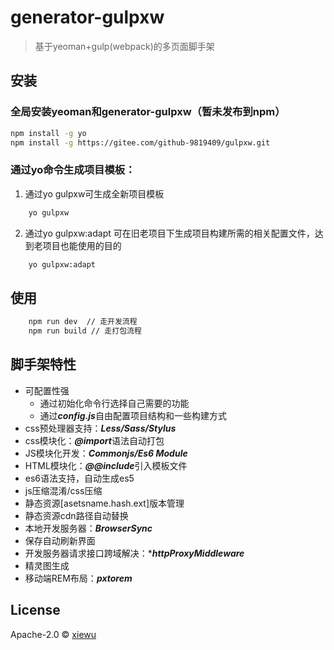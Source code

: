 # generator-gulpxw
> 基于yeoman+gulp(webpack)的多页面脚手架

## 安装

### 全局安装yeoman和generator-gulpxw（暂未发布到npm）

```bash
npm install -g yo
npm install -g https://gitee.com/github-9819409/gulpxw.git
```

### 通过yo命令生成项目模板：

1. 通过yo gulpxw可生成全新项目模板

```bash
    yo gulpxw
```
2. 通过yo gulpxw:adapt 可在旧老项目下生成项目构建所需的相关配置文件，达到老项目也能使用的目的

```bash
    yo gulpxw:adapt
```

## 使用

```bash
    npm run dev  // 走开发流程
    npm run build // 走打包流程
```


## 脚手架特性

 * 可配置性强
    * 通过初始化命令行选择自己需要的功能
    * 通过***config.js***自由配置项目结构和一些构建方式
 * css预处理器支持：***Less/Sass/Stylus***
 * css模块化：***@import***语法自动打包
 * JS模块化开发：***Commonjs/Es6 Module***
 * HTML模块化：***@@include***引入模板文件
 * es6语法支持，自动生成es5
 * js压缩混淆/css压缩
 * 静态资源[asetsname.hash.ext]版本管理
 * 静态资源cdn路径自动替换
 * 本地开发服务器：***BrowserSync***
 * 保存自动刷新界面
 * 开发服务器请求接口跨域解决：****httpProxyMiddleware***
 * 精灵图生成
 * 移动端REM布局：***pxtorem***

## License

Apache-2.0 © [xiewu](https://gitee.com/github-9819409)


[npm-image]: https://badge.fury.io/js/generator-gulpxw.svg
[npm-url]: https://npmjs.org/package/generator-gulpxw
[travis-image]: https://travis-ci.com/xw5/generator-gulpxw.svg?branch=master
[travis-url]: https://travis-ci.com/xw5/generator-gulpxw
[daviddm-image]: https://david-dm.org/xw5/generator-gulpxw.svg?theme=shields.io
[daviddm-url]: https://david-dm.org/xw5/generator-gulpxw
